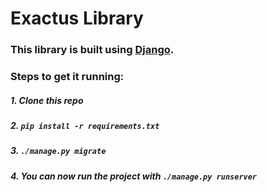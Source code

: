 # Exactus Library

### This library is built using [Django](https://docs.djangoproject.com/en/3.0/).


### Steps to get it running:

##### 1. Clone this repo

##### 2. `pip install -r requirements.txt`

##### 3. `./manage.py migrate`

##### 4. You can now run the project with `./manage.py runserver`
